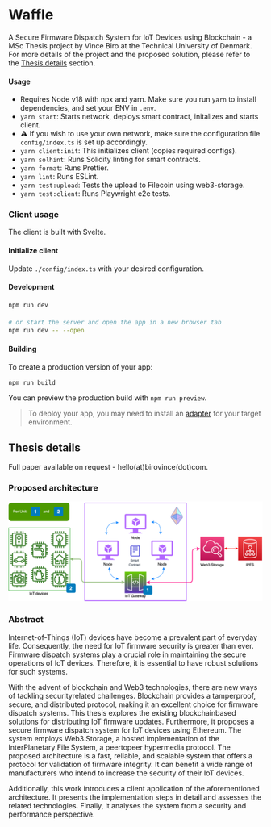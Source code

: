 # Waffle

A Secure Firmware Dispatch System for IoT Devices using Blockchain - a MSc Thesis project by Vince Biro at the Technical University of Denmark. For more details of the project and the proposed solution, please refer to the [Thesis details](#Thesis-details) section.

#### Usage

- Requires Node v18 with npx and yarn. Make sure you run `yarn` to install dependencies, and set your ENV in `.env`.
- `yarn start`: Starts network, deploys smart contract, initalizes and starts client.
-  ⚠️ If you wish to use your own network, make sure the configuration file `config/index.ts` is set up accordingly.
- `yarn client:init`: This initializes client (copies required configs).
- `yarn solhint`: Runs Solidity linting for smart contracts.
- `yarn format`: Runs Prettier.
- `yarn lint`: Runs ESLint.
- `yarn test:upload`: Tests the upload to Filecoin using web3-storage.
- `yarn test:client`: Runs Playwright e2e tests.

### Client usage
The client is built with Svelte.
#### Initialize client
Update `./config/index.ts` with your desired configuration.
#### Development 
```bash
npm run dev

# or start the server and open the app in a new browser tab
npm run dev -- --open
```

#### Building

To create a production version of your app:

```bash
npm run build
```

You can preview the production build with `npm run preview`.

> To deploy your app, you may need to install an [adapter](https://kit.svelte.dev/docs/adapters) for your target environment.

## Thesis details

Full paper available on request - hello(at)birovince(dot)com.

### Proposed architecture
![Proposed architecture](Arch.png "Proposed architecture")

### Abstract

Internet-­of-­Things (IoT) devices have become a prevalent part of everyday life. Consequently, the need for IoT firmware security is greater than ever. Firmware dispatch systems play a crucial role in maintaining the secure operations of IoT devices. Therefore, it is essential to have robust solutions for such systems.

With the advent of blockchain and Web3 technologies, there are new ways of tackling security­related challenges. Blockchain provides a tamper­proof, secure, and distributed protocol, making it an excellent choice for firmware dispatch systems. This thesis explores the existing blockchain­based solutions for distributing IoT firmware updates. Furthermore, it proposes a secure firmware dispatch system for IoT devices using Ethereum. The system employs Web3.Storage, a hosted implementation of the InterPlanetary File System, a peer­to­peer hypermedia protocol. The proposed architecture is a fast, reliable, and scalable system that offers a protocol for validation of firmware integrity. It can benefit a wide range of manufacturers who intend to increase the security of their IoT devices.

Additionally, this work introduces a client application of the aforementioned architecture. It presents the implementation steps in detail and assesses the related technologies. Finally, it analyses the system from a security and performance perspective.
